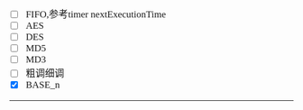 <span  style="font-family: Simsun,serif; font-size: 17px; ">

- [ ] FIFO,参考timer nextExecutionTime
- [ ] AES
- [ ] DES
- [ ] MD5
- [ ] MD3
- [ ] 粗调细调
- [x] BASE_n

---

</span>
